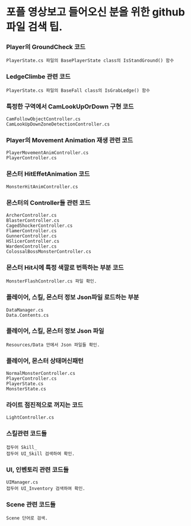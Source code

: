 # 포플 영상보고 들어오신 분을 위한  github 파일 검색 팁.

### Player의 GroundCheck 코드
	PlayerState.cs 파일의 BasePlayerState class의 IsStandGround() 함수

### LedgeClimbe 관련 코드
	PlayerState.cs 파일의 BaseFall class의 IsGrabLedge() 함수

### 특정한 구역에서 CamLookUpOrDown 구현 코드
	CamFollowObjectController.cs
	CamLookUpDownZoneDetectionController.cs

### Player의 Movement Animation 재생 관련 코드
	PlayerMovementAnimController.cs
	PlayerController.cs

### 몬스터 HitEffetAnimation 코드
	MonsterHitAnimController.cs

### 몬스터의 Controller들 관련 코드
	ArcherController.cs
	BlasterController.cs
	CagedShockerController.cs
	FlamerController.cs
	GunnerController.cs
	HSlicerController.cs
	WardenController.cs
	ColossalBossMonsterController.cs

### 몬스터 Hit시에 특정 색깔로 번뜩하는 부분 코드
	MonsterFlashController.cs 파일 확인.

### 플레이어, 스킬, 몬스터 정보 Json파일 로드하는 부분
	DataManager.cs
	Data.Contents.cs

### 플레이어, 스킬, 몬스터 정보 Json 파일
	Resources/Data 안에서 Json 파일들 확인.

### 플레이어, 몬스터 상태머신패턴
	NormalMonsterController.cs
	PlayerController.cs
	PlayerState.cs
	MonsterState.cs

### 라이트 점진적으로 꺼지는 코드
	LightController.cs

### 스킬관련 코드들
	접두어 Skill_
	접두어 UI_Skill 검색하여 확인.

### UI, 인벤토리 관련 코드들
	UIManager.cs
	접두어 UI_Inventory 검색하여 확인.

### Scene 관련 코드들
	Scene 단어로 검색.
